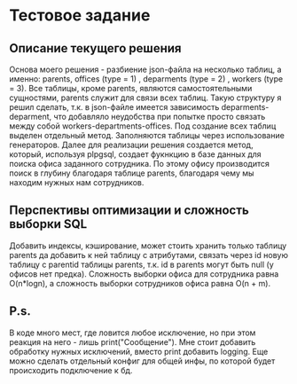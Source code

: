 # Тестовое задание
## Описание текущего решения
Основа моего решения - разбиение json-файла на несколько таблиц, а именно: parents, offices (type = 1)
, deparments (type = 2) , workers (type = 3). Все таблицы, кроме parents, являются самостоятельными 
сущностями, parents служит для связи всех таблиц. Такую структуру я решил сделать, т.к. в json-файле 
имеется зависимость deparments-deparment, что добавляло неудобства при попытке просто связать между 
собой workers-departments-offices. Под создание всех таблиц выделен отдельный метод. Заполняются таблицы
через использование генераторов. Далее для реализации решения создается метод, который, используя 
plpgsql, создает фукнкцию в базе данных для поиска офиса заданного сотрудника. По этому офису
производится поиск в глубину благодаря таблице parents, благодаря чему мы находим нужных нам сотрудников.
## Перспективы оптимизации и сложность выборки SQL
Добавить индексы, кэширование, может стоить хранить только 
таблицу parents да добавить к ней таблицу с атрибутами, связать через id новую таблицу с parentid
таблицы parents, т.к. id в parents могут быть null (у офисов нет предка).
Сложность выборки офиса для сотрудника равна O(n*logn), а сложность выборки сотрудников офиса  равна 
O(n + m).
## P.s.
В коде много мест, где ловится любое исключение, но при этом реакция на него - лишь print("Сообщение").
Мне стоит добавить обработку нужных исключений, вместо print добавить logging.
Еще можно сделать отдельный конфиг для общей инфы, по которой будет происходить подключение к бд.

